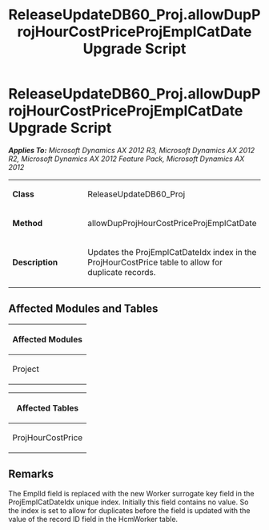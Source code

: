 ﻿---
title: ReleaseUpdateDB60_Proj.allowDupProjHourCostPriceProjEmplCatDate Upgrade Script
TOCTitle: ReleaseUpdateDB60_Proj.allowDupProjHourCostPriceProjEmplCatDate Upgrade Script
ms:assetid: 0326b130-450a-209f-65ed-572c0ce7f9db
ms:mtpsurl: https://msdn.microsoft.com/en-us/library/JJ684663(v=AX.60)
ms:contentKeyID: 49706360
ms.date: 05/18/2015
mtps_version: v=AX.60
---

# ReleaseUpdateDB60\_Proj.allowDupProjHourCostPriceProjEmplCatDate Upgrade Script 


_**Applies To:** Microsoft Dynamics AX 2012 R3, Microsoft Dynamics AX 2012 R2, Microsoft Dynamics AX 2012 Feature Pack, Microsoft Dynamics AX 2012_

<table>
<colgroup>
<col style="width: 50%" />
<col style="width: 50%" />
</colgroup>
<tbody>
<tr class="odd">
<td><p><strong>Class</strong></p></td>
<td><p>ReleaseUpdateDB60_Proj</p></td>
</tr>
<tr class="even">
<td><p><strong>Method</strong></p></td>
<td><p>allowDupProjHourCostPriceProjEmplCatDate</p></td>
</tr>
<tr class="odd">
<td><p><strong>Description</strong></p></td>
<td><p>Updates the ProjEmplCatDateIdx index in the ProjHourCostPrice table to allow for duplicate records.</p></td>
</tr>
</tbody>
</table>


## Affected Modules and Tables

<table>
<colgroup>
<col style="width: 100%" />
</colgroup>
<thead>
<tr class="header">
<th><p>Affected Modules</p></th>
</tr>
</thead>
<tbody>
<tr class="odd">
<td><p>Project</p></td>
</tr>
</tbody>
</table>


<table>
<colgroup>
<col style="width: 100%" />
</colgroup>
<thead>
<tr class="header">
<th><p>Affected Tables</p></th>
</tr>
</thead>
<tbody>
<tr class="odd">
<td><p>ProjHourCostPrice</p></td>
</tr>
</tbody>
</table>


## Remarks

The EmplId field is replaced with the new Worker surrogate key field in the ProjEmplCatDateIdx unique index. Initially this field contains no value. So the index is set to allow for duplicates before the field is updated with the value of the record ID field in the HcmWorker table.

  


